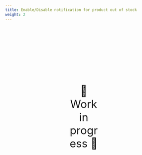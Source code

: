 ```yaml
---
title: Enable/Disable notification for product out of stock
weight: 2
---
```

<div style="text-align: center; font-size:2.5em;margin: 200px;">🚧 Work in progress 🚧</div>